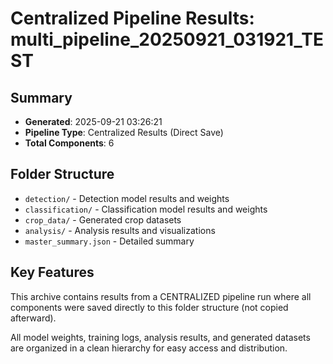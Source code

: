 # Centralized Pipeline Results: multi_pipeline_20250921_031921_TEST

## Summary
- **Generated**: 2025-09-21 03:26:21
- **Pipeline Type**: Centralized Results (Direct Save)
- **Total Components**: 6

## Folder Structure
- `detection/` - Detection model results and weights
- `classification/` - Classification model results and weights
- `crop_data/` - Generated crop datasets
- `analysis/` - Analysis results and visualizations
- `master_summary.json` - Detailed summary

## Key Features
This archive contains results from a CENTRALIZED pipeline run where all components
were saved directly to this folder structure (not copied afterward).

All model weights, training logs, analysis results, and generated datasets are
organized in a clean hierarchy for easy access and distribution.
